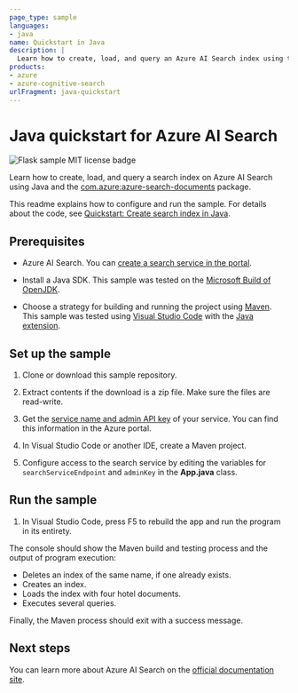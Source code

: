 ```yaml
---
page_type: sample
languages:
- java
name: Quickstart in Java
description: |
  Learn how to create, load, and query an Azure AI Search index using the Azure SDK for Java.
products:
- azure
- azure-cognitive-search
urlFragment: java-quickstart
---
```


# Java quickstart for Azure AI Search

![Flask sample MIT license badge](https://img.shields.io/badge/license-MIT-green.svg)

Learn how to create, load, and query a search index on Azure AI Search using Java and the [com.azure:azure-search-documents](https://search.maven.org/artifact/com.azure/azure-search-documents) package.

This readme explains how to configure and run the sample. For details about the code, see [Quickstart: Create search index in Java](https://learn.microsoft.com/azure/search/search-get-started-java).

## Prerequisites

- Azure AI Search. You can [create a search service in the portal](https://docs.microsoft.com/azure/search/search-create-service-portal).

- Install a Java SDK. This sample was tested on the [Microsoft Build of OpenJDK](https://learn.microsoft.com/java/openjdk/ins).

- Choose a strategy for building and running the project using [Maven](https://maven.apache.org/). This sample was tested using [Visual Studio Code](https://code.visualstudio.com/) with the [Java extension](https://vscode.trafficmanager.net/docs/java/extensions).

## Set up the sample

1. Clone or download this sample repository.

1. Extract contents if the download is a zip file. Make sure the files are read-write.

1. Get the [service name and admin API key](https://learn.microsoft.com/azure/search/search-get-started-java#get-a-key-and-url) of your service. You can find this information in the Azure portal.

1. In Visual Studio Code or another IDE, create a Maven project.

1. Configure access to the search service by editing the variables for `searchServiceEndpoint` and `adminKey` in the **App.java** class.

## Run the sample

1. In Visual Studio Code, press F5 to rebuild the app and run the program in its entirety.

The console should show the Maven build and testing process and the output of program execution:

- Deletes an index of the same name, if one already exists.
- Creates an index.
- Loads the index with four hotel documents.
- Executes several  queries.

Finally, the Maven process should exit with a success message. 

## Next steps

You can learn more about Azure AI Search on the [official documentation site](https://docs.microsoft.com/azure/search).
